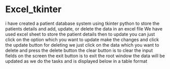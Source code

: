 # Excel_tkinter
i have created a patient database system using tkinter python to store the patients details and add, update, or delete the data in an excel file
We have used excel sheet to store the patient details
then to update you can just click on the option which you want to update make the changes and click the update button
for deleting we just click on the data which you want to delete and press the delete button
the clear button is to clear the input fields on the screen
the exit button is to exit the root window
the data will be updated as we do the tasks and is displayed below in a table format
